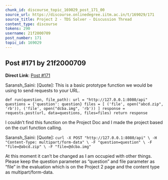 ```yaml
---
chunk_id: discourse_topic_169029_post_171_00
source_url: https://discourse.onlinedegree.iitm.ac.in/t/169029/171
source_title: Project 2 - TDS Solver - Discussion Thread
content_type: discourse
tokens: 290
username: 21f2000709
post_number: 171
topic_id: 169029
---
```


## Post #171 by 21f2000709

**Direct Link**: [Post #171](https://discourse.onlinedegree.iitm.ac.in/t/169029/171)

Saransh_Saini:
[Quote]: 
This is a basic prototype function we would be using to send requests to your URL.

`def run(question, file_path):
 url = "http://127.0.0.1:8080/api"
 questions = {'question': question}
 files = [
 ('file', open("abcd.zip", 'rb')),
 ('file', open("dcba.img", 'rb'))
 ]
 response = requests.post(url, data=questions, files=files)
 return response
`

I couldn’t find this function on the Project Doc and I made the project based on the curl function calling.

Saransh_Saini:
[Quote]: 
`curl -X POST "http://127.0.0.1:8080/api" \
 -H "Content-Type: multipart/form-data" \
 -F "question=question" \
 -F "file=@abcd.zip" \
 -F "file=@dcba.img"
`

At this moment it can’t be changed as I am occupied with other things. Please keep the question parameter as “question” and file parameter as “file” in the evaluation which is on the Project 2 page and the content type as multipart/form-data.
